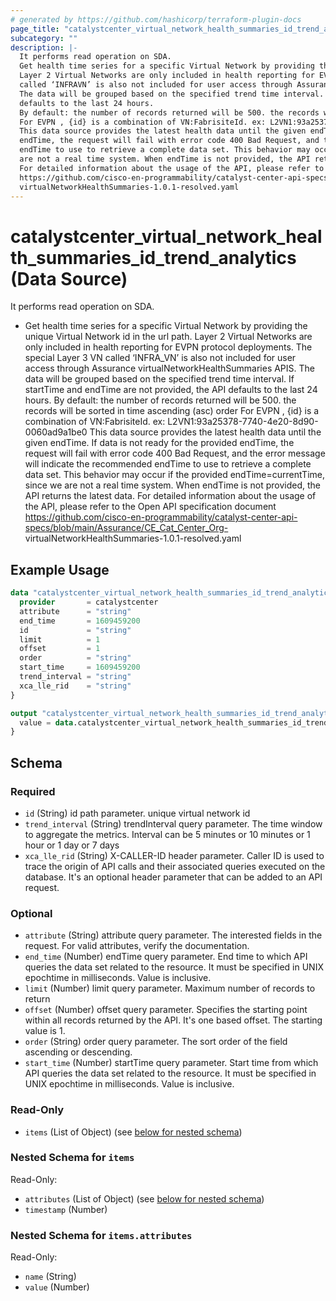 ```yaml
---
# generated by https://github.com/hashicorp/terraform-plugin-docs
page_title: "catalystcenter_virtual_network_health_summaries_id_trend_analytics Data Source - terraform-provider-catalystcenter"
subcategory: ""
description: |-
  It performs read operation on SDA.
  Get health time series for a specific Virtual Network by providing the unique Virtual Network id in the url path.
  Layer 2 Virtual Networks are only included in health reporting for EVPN protocol deployments. The special Layer 3 VN
  called ‘INFRAVN’ is also not included for user access through Assurance virtualNetworkHealthSummaries APIS.
  The data will be grouped based on the specified trend time interval. If startTime and endTime are not provided, the API
  defaults to the last 24 hours.
  By default: the number of records returned will be 500. the records will be sorted in time ascending (asc) order
  For EVPN , {id} is a combination of VN:FabrisiteId. ex: L2VN1:93a25378-7740-4e20-8d90-0060ad9a1be0
  This data source provides the latest health data until the given endTime. If data is not ready for the provided
  endTime, the request will fail with error code 400 Bad Request, and the error message will indicate the recommended
  endTime to use to retrieve a complete data set. This behavior may occur if the provided endTime=currentTime, since we
  are not a real time system. When endTime is not provided, the API returns the latest data.
  For detailed information about the usage of the API, please refer to the Open API specification document
  https://github.com/cisco-en-programmability/catalyst-center-api-specs/blob/main/Assurance/CECatCenterOrg-
  virtualNetworkHealthSummaries-1.0.1-resolved.yaml
---
```


# catalystcenter_virtual_network_health_summaries_id_trend_analytics (Data Source)

It performs read operation on SDA.

- Get health time series for a specific Virtual Network by providing the unique Virtual Network id in the url path.
Layer 2 Virtual Networks are only included in health reporting for EVPN protocol deployments. The special Layer 3 VN
called ‘INFRA_VN’ is also not included for user access through Assurance virtualNetworkHealthSummaries APIS.
The data will be grouped based on the specified trend time interval. If startTime and endTime are not provided, the API
defaults to the last 24 hours.
By default: the number of records returned will be 500. the records will be sorted in time ascending (asc) order
For EVPN , {id} is a combination of VN:FabrisiteId. ex: L2VN1:93a25378-7740-4e20-8d90-0060ad9a1be0
This data source provides the latest health data until the given endTime. If data is not ready for the provided
endTime, the request will fail with error code 400 Bad Request, and the error message will indicate the recommended
endTime to use to retrieve a complete data set. This behavior may occur if the provided endTime=currentTime, since we
are not a real time system. When endTime is not provided, the API returns the latest data.
For detailed information about the usage of the API, please refer to the Open API specification document
https://github.com/cisco-en-programmability/catalyst-center-api-specs/blob/main/Assurance/CE_Cat_Center_Org-
virtualNetworkHealthSummaries-1.0.1-resolved.yaml

## Example Usage

```terraform
data "catalystcenter_virtual_network_health_summaries_id_trend_analytics" "example" {
  provider       = catalystcenter
  attribute      = "string"
  end_time       = 1609459200
  id             = "string"
  limit          = 1
  offset         = 1
  order          = "string"
  start_time     = 1609459200
  trend_interval = "string"
  xca_lle_rid    = "string"
}

output "catalystcenter_virtual_network_health_summaries_id_trend_analytics_example" {
  value = data.catalystcenter_virtual_network_health_summaries_id_trend_analytics.example.items
}
```

<!-- schema generated by tfplugindocs -->
## Schema

### Required

- `id` (String) id path parameter. unique virtual network id
- `trend_interval` (String) trendInterval query parameter. The time window to aggregate the metrics. Interval can be 5 minutes or 10 minutes or 1 hour or 1 day or 7 days
- `xca_lle_rid` (String) X-CALLER-ID header parameter. Caller ID is used to trace the origin of API calls and their associated queries executed on the database. It's an optional header parameter that can be added to an API request.

### Optional

- `attribute` (String) attribute query parameter. The interested fields in the request. For valid attributes, verify the documentation.
- `end_time` (Number) endTime query parameter. End time to which API queries the data set related to the resource. It must be specified in UNIX epochtime in milliseconds. Value is inclusive.
- `limit` (Number) limit query parameter. Maximum number of records to return
- `offset` (Number) offset query parameter. Specifies the starting point within all records returned by the API. It's one based offset. The starting value is 1.
- `order` (String) order query parameter. The sort order of the field ascending or descending.
- `start_time` (Number) startTime query parameter. Start time from which API queries the data set related to the resource. It must be specified in UNIX epochtime in milliseconds. Value is inclusive.

### Read-Only

- `items` (List of Object) (see [below for nested schema](#nestedatt--items))

<a id="nestedatt--items"></a>
### Nested Schema for `items`

Read-Only:

- `attributes` (List of Object) (see [below for nested schema](#nestedobjatt--items--attributes))
- `timestamp` (Number)

<a id="nestedobjatt--items--attributes"></a>
### Nested Schema for `items.attributes`

Read-Only:

- `name` (String)
- `value` (Number)
